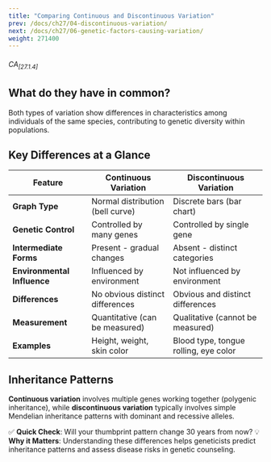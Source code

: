 ```yaml
---
title: "Comparing Continuous and Discontinuous Variation"
prev: /docs/ch27/04-discontinuous-variation/
next: /docs/ch27/06-genetic-factors-causing-variation/
weight: 271400
---
```


###### CA<sub>[27.1.4]</sub>

## What do they have in common?
Both types of variation show differences in characteristics among individuals of the same species, contributing to genetic diversity within populations.

## Key Differences at a Glance

| Feature | Continuous Variation | Discontinuous Variation |
|---------|---------------------|------------------------|
| **Graph Type** | Normal distribution (bell curve) | Discrete bars (bar chart) |
| **Genetic Control** | Controlled by many genes | Controlled by single gene |
| **Intermediate Forms** | Present - gradual changes | Absent - distinct categories |
| **Environmental Influence** | Influenced by environment | Not influenced by environment |
| **Differences** | No obvious distinct differences | Obvious and distinct differences |
| **Measurement** | Quantitative (can be measured) | Qualitative (cannot be measured) |
| **Examples** | Height, weight, skin color | Blood type, tongue rolling, eye color |

## Inheritance Patterns
**Continuous variation** involves multiple genes working together (polygenic inheritance), while **discontinuous variation** typically involves simple Mendelian inheritance patterns with dominant and recessive alleles.

✅ **Quick Check**: Will your thumbprint pattern change 30 years from now?
💡 **Why it Matters**: Understanding these differences helps geneticists predict inheritance patterns and assess disease risks in genetic counseling.